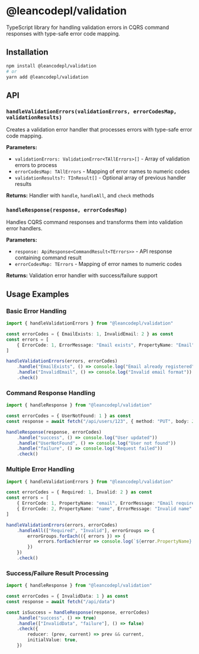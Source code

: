 # @leancodepl/validation

TypeScript library for handling validation errors in CQRS command responses with type-safe error code mapping.

## Installation

```bash
npm install @leancodepl/validation
# or
yarn add @leancodepl/validation
```

## API

### `handleValidationErrors(validationErrors, errorCodesMap, validationResults)`

Creates a validation error handler that processes errors with type-safe error code mapping.

**Parameters:**

- `validationErrors: ValidationError<TAllErrors>[]` - Array of validation errors to process
- `errorCodesMap: TAllErrors` - Mapping of error names to numeric codes
- `validationResults?: TInResult[]` - Optional array of previous handler results

**Returns:** Handler with `handle`, `handleAll`, and `check` methods

### `handleResponse(response, errorCodesMap)`

Handles CQRS command responses and transforms them into validation error handlers.

**Parameters:**

- `response: ApiResponse<CommandResult<TErrors>>` - API response containing command result
- `errorCodesMap: TErrors` - Mapping of error names to numeric codes

**Returns:** Validation error handler with success/failure support

## Usage Examples

### Basic Error Handling

```typescript
import { handleValidationErrors } from "@leancodepl/validation"

const errorCodes = { EmailExists: 1, InvalidEmail: 2 } as const
const errors = [
    { ErrorCode: 1, ErrorMessage: "Email exists", PropertyName: "Email", AttemptedValue: "user@example.com" },
]

handleValidationErrors(errors, errorCodes)
    .handle("EmailExists", () => console.log("Email already registered"))
    .handle("InvalidEmail", () => console.log("Invalid email format"))
    .check()
```

### Command Response Handling

```typescript
import { handleResponse } from "@leancodepl/validation"

const errorCodes = { UserNotFound: 1 } as const
const response = await fetch("/api/users/123", { method: "PUT", body: JSON.stringify({ name: "John" }) })

handleResponse(response, errorCodes)
    .handle("success", () => console.log("User updated"))
    .handle("UserNotFound", () => console.log("User not found"))
    .handle("failure", () => console.log("Request failed"))
    .check()
```

### Multiple Error Handling

```typescript
import { handleValidationErrors } from "@leancodepl/validation"

const errorCodes = { Required: 1, Invalid: 2 } as const
const errors = [
    { ErrorCode: 1, PropertyName: "email", ErrorMessage: "Email required" },
    { ErrorCode: 2, PropertyName: "name", ErrorMessage: "Invalid name" },
]

handleValidationErrors(errors, errorCodes)
    .handleAll(["Required", "Invalid"], errorGroups => {
        errorGroups.forEach(({ errors }) => {
            errors.forEach(error => console.log(`${error.PropertyName}: ${error.ErrorMessage}`))
        })
    })
    .check()
```

### Success/Failure Result Processing

```typescript
import { handleResponse } from "@leancodepl/validation"

const errorCodes = { InvalidData: 1 } as const
const response = await fetch("/api/data")

const isSuccess = handleResponse(response, errorCodes)
    .handle("success", () => true)
    .handle(["InvalidData", "failure"], () => false)
    .check({
        reducer: (prev, current) => prev && current,
        initialValue: true,
    })
```
